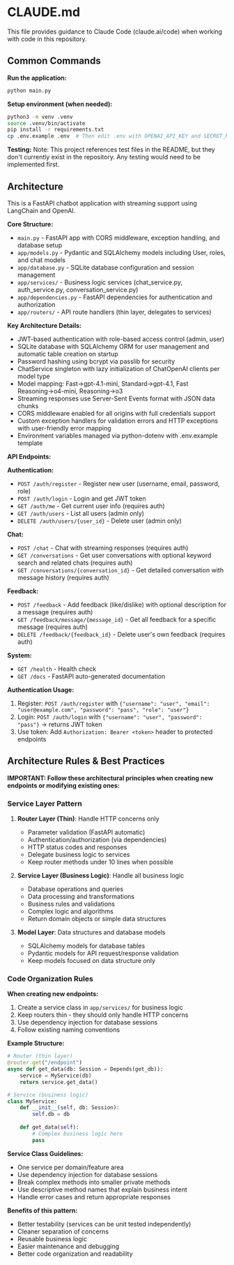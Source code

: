 # CLAUDE.md

This file provides guidance to Claude Code (claude.ai/code) when working with code in this repository.

## Common Commands

**Run the application:**
```bash
python main.py
```

**Setup environment (when needed):**
```bash
python3 -m venv .venv
source .venv/bin/activate
pip install -r requirements.txt
cp .env.example .env  # Then edit .env with OPENAI_API_KEY and SECRET_KEY
```

**Testing:**
Note: This project references test files in the README, but they don't currently exist in the repository. Any testing would need to be implemented first.

## Architecture

This is a FastAPI chatbot application with streaming support using LangChain and OpenAI.

**Core Structure:**
- `main.py` - FastAPI app with CORS middleware, exception handling, and database setup
- `app/models.py` - Pydantic and SQLAlchemy models including User, roles, and chat models
- `app/database.py` - SQLite database configuration and session management  
- `app/services/` - Business logic services (chat_service.py, auth_service.py, conversation_service.py)
- `app/dependencies.py` - FastAPI dependencies for authentication and authorization
- `app/routers/` - API route handlers (thin layer, delegates to services)

**Key Architecture Details:**
- JWT-based authentication with role-based access control (admin, user)
- SQLite database with SQLAlchemy ORM for user management and automatic table creation on startup
- Password hashing using bcrypt via passlib for security
- ChatService singleton with lazy initialization of ChatOpenAI clients per model type
- Model mapping: Fast→gpt-4.1-mini, Standard→gpt-4.1, Fast Reasoning→o4-mini, Reasoning→o3
- Streaming responses use Server-Sent Events format with JSON data chunks
- CORS middleware enabled for all origins with full credentials support
- Custom exception handlers for validation errors and HTTP exceptions with user-friendly error mapping
- Environment variables managed via python-dotenv with .env.example template

**API Endpoints:**

**Authentication:**
- `POST /auth/register` - Register new user (username, email, password, role)
- `POST /auth/login` - Login and get JWT token
- `GET /auth/me` - Get current user info (requires auth)
- `GET /auth/users` - List all users (admin only)
- `DELETE /auth/users/{user_id}` - Delete user (admin only)

**Chat:**
- `POST /chat` - Chat with streaming responses (requires auth)
- `GET /conversations` - Get user conversations with optional keyword search and related chats (requires auth)
- `GET /conversations/{conversation_id}` - Get detailed conversation with message history (requires auth)

**Feedback:**
- `POST /feedback` - Add feedback (like/dislike) with optional description for a message (requires auth)
- `GET /feedback/message/{message_id}` - Get all feedback for a specific message (requires auth)
- `DELETE /feedback/{feedback_id}` - Delete user's own feedback (requires auth)

**System:**
- `GET /health` - Health check
- `GET /docs` - FastAPI auto-generated documentation

**Authentication Usage:**
1. Register: `POST /auth/register` with `{"username": "user", "email": "user@example.com", "password": "pass", "role": "user"}`
2. Login: `POST /auth/login` with `{"username": "user", "password": "pass"}` → returns JWT token
3. Use token: Add `Authorization: Bearer <token>` header to protected endpoints

## Architecture Rules & Best Practices

**IMPORTANT: Follow these architectural principles when creating new endpoints or modifying existing ones:**

### Service Layer Pattern
1. **Router Layer (Thin)**: Handle HTTP concerns only
   - Parameter validation (FastAPI automatic)
   - Authentication/authorization (via dependencies)
   - HTTP status codes and responses
   - Delegate business logic to services
   - Keep router methods under 10 lines when possible

2. **Service Layer (Business Logic)**: Handle all business logic
   - Database operations and queries
   - Data processing and transformations
   - Business rules and validations
   - Complex logic and algorithms
   - Return domain objects or simple data structures

3. **Model Layer**: Data structures and database models
   - SQLAlchemy models for database tables
   - Pydantic models for API request/response validation
   - Keep models focused on data structure only

### Code Organization Rules

**When creating new endpoints:**
1. Create a service class in `app/services/` for business logic
2. Keep routers thin - they should only handle HTTP concerns
3. Use dependency injection for database sessions
4. Follow existing naming conventions

**Example Structure:**
```python
# Router (thin layer)
@router.get("/endpoint")
async def get_data(db: Session = Depends(get_db)):
    service = MyService(db)
    return service.get_data()

# Service (business logic)
class MyService:
    def __init__(self, db: Session):
        self.db = db
    
    def get_data(self):
        # Complex business logic here
        pass
```

**Service Class Guidelines:**
- One service per domain/feature area
- Use dependency injection for database sessions
- Break complex methods into smaller private methods
- Use descriptive method names that explain business intent
- Handle error cases and return appropriate responses

**Benefits of this pattern:**
- Better testability (services can be unit tested independently)
- Cleaner separation of concerns
- Reusable business logic
- Easier maintenance and debugging
- Better code organization and readability